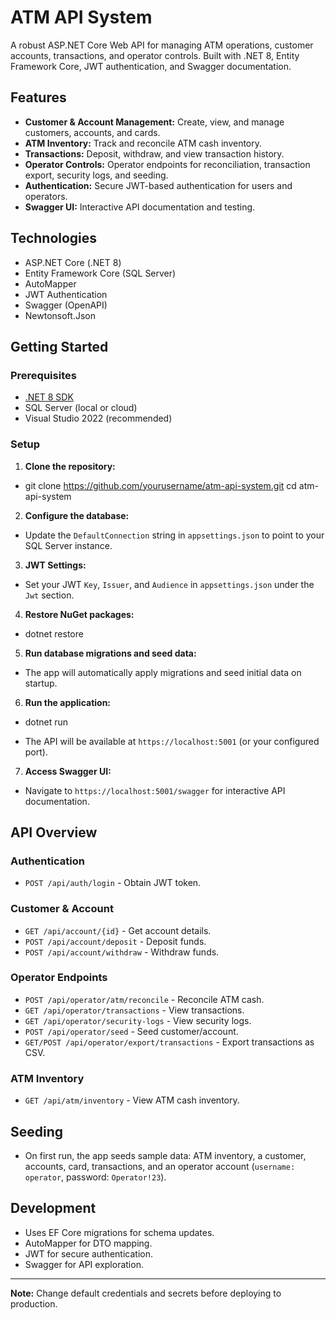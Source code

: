 # ATM API System

A robust ASP.NET Core Web API for managing ATM operations, customer accounts, transactions, and operator controls. Built with .NET 8, Entity Framework Core, JWT authentication, and Swagger documentation.

## Features

- **Customer & Account Management:** Create, view, and manage customers, accounts, and cards.
- **ATM Inventory:** Track and reconcile ATM cash inventory.
- **Transactions:** Deposit, withdraw, and view transaction history.
- **Operator Controls:** Operator endpoints for reconciliation, transaction export, security logs, and seeding.
- **Authentication:** Secure JWT-based authentication for users and operators.
- **Swagger UI:** Interactive API documentation and testing.

## Technologies

- ASP.NET Core (.NET 8)
- Entity Framework Core (SQL Server)
- AutoMapper
- JWT Authentication
- Swagger (OpenAPI)
- Newtonsoft.Json

## Getting Started

### Prerequisites

- [.NET 8 SDK](https://dotnet.microsoft.com/download/dotnet/8.0)
- SQL Server (local or cloud)
- Visual Studio 2022 (recommended)

### Setup

1. **Clone the repository:**
- git clone https://github.com/yourusername/atm-api-system.git cd atm-api-system

2. **Configure the database:**
- Update the `DefaultConnection` string in `appsettings.json` to point to your SQL Server instance.

3. **JWT Settings:**
- Set your JWT `Key`, `Issuer`, and `Audience` in `appsettings.json` under the `Jwt` section.

4. **Restore NuGet packages:**
- dotnet restore


5. **Run database migrations and seed data:**
 - The app will automatically apply migrations and seed initial data on startup.

6. **Run the application:**
 - dotnet run
  
- The API will be available at `https://localhost:5001` (or your configured port).

7. **Access Swagger UI:**
- Navigate to `https://localhost:5001/swagger` for interactive API documentation.

## API Overview

### Authentication

- `POST /api/auth/login` - Obtain JWT token.

### Customer & Account

- `GET /api/account/{id}` - Get account details.
- `POST /api/account/deposit` - Deposit funds.
- `POST /api/account/withdraw` - Withdraw funds.

### Operator Endpoints

- `POST /api/operator/atm/reconcile` - Reconcile ATM cash.
- `GET /api/operator/transactions` - View transactions.
- `GET /api/operator/security-logs` - View security logs.
- `POST /api/operator/seed` - Seed customer/account.
- `GET/POST /api/operator/export/transactions` - Export transactions as CSV.

### ATM Inventory

- `GET /api/atm/inventory` - View ATM cash inventory.

## Seeding

- On first run, the app seeds sample data: ATM inventory, a customer, accounts, card, transactions, and an operator account (`username: operator`, password: `Operator!23`).

## Development

- Uses EF Core migrations for schema updates.
- AutoMapper for DTO mapping.
- JWT for secure authentication.
- Swagger for API exploration.


---

**Note:** Change default credentials and secrets before deploying to production.
